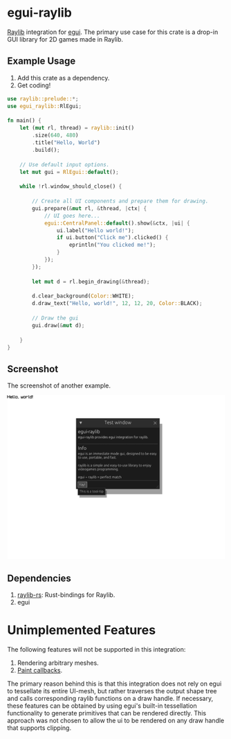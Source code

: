 # egui-raylib
[Raylib](https://github.com/raysan5/raylib) integration for [egui](https://github.com/emilk/egui).
The primary use case for this crate is a drop-in GUI library for 2D games made in Raylib.

## Example Usage
1. Add this crate as a dependency.
2. Get coding!
```rust
use raylib::prelude::*;
use egui_raylib::RlEgui;

fn main() {
	let (mut rl, thread) = raylib::init()
		.size(640, 480)
		.title("Hello, World")
		.build();

	// Use default input options.
	let mut gui = RlEgui::default();

	while !rl.window_should_close() {

		// Create all UI components and prepare them for drawing.
		gui.prepare(&mut rl, &thread, |ctx| {
			// UI goes here...
			egui::CentralPanel::default().show(&ctx, |ui| {
				ui.label("Hello world!");
				if ui.button("Click me").clicked() {
					eprintln("You clicked me!");
				}
			});
		});

		let mut d = rl.begin_drawing(&thread);

		d.clear_background(Color::WHITE);
		d.draw_text("Hello, world!", 12, 12, 20, Color::BLACK);

		// Draw the gui     
		gui.draw(&mut d);

	}
}
```
## Screenshot

The screenshot of another example.

![Screenshot of an example program](screenshot.png)

## Dependencies
1. [raylib-rs](https://github.com/raylib-rs/raylib-rs): Rust-bindings for Raylib.
2. egui

# Unimplemented Features
The following features will not be supported in this integration:
1. Rendering arbitrary meshes.
2. [Paint callbacks](https://docs.rs/epaint/0.28.1/epaint/struct.PaintCallback.html).
 
The primary reason behind this is that this integration does not rely on egui to tessellate its entire UI-mesh, but rather traverses the output shape tree and calls corresponding raylib functions on a draw handle. If necessary, these features can be obtained by using egui's built-in tessellation functionality to generate primitives that can be rendered directly. This approach was not chosen to allow the ui to be rendered on any draw handle that supports clipping.

